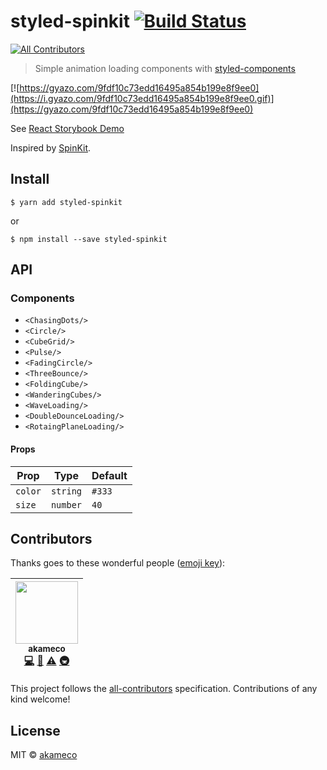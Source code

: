 # styled-spinkit [![Build Status](https://travis-ci.org/akameco/styled-spinkit.svg?branch=master)](https://travis-ci.org/akameco/styled-spinkit)
[![All Contributors](https://img.shields.io/badge/all_contributors-1-orange.svg?style=flat-square)](#contributors)

> Simple animation loading components with [styled-components](https://github.com/styled-components/styled-components)

[![https://gyazo.com/9fdf10c73edd16495a854b199e8f9ee0](https://i.gyazo.com/9fdf10c73edd16495a854b199e8f9ee0.gif)](https://gyazo.com/9fdf10c73edd16495a854b199e8f9ee0)

See [React Storybook Demo](https://akameco.github.io/styled-spinkit/?knob-color=magenta&knob-number=60&selectedKind=CubeGrid&selectedStory=render%20magenta%2060&full=0&down=1&left=1&panelRight=1&downPanel=storybook-addon-background%2Fbackground-panel)

Inspired by [SpinKit](https://github.com/tobiasahlin/SpinKit).



## Install

```
$ yarn add styled-spinkit
```

or

```
$ npm install --save styled-spinkit
```

## API

### Components

- `<ChasingDots/>`
- `<Circle/>`
- `<CubeGrid/>`
- `<Pulse/>`
- `<FadingCircle/>`
- `<ThreeBounce/>`
- `<FoldingCube/>`
- `<WanderingCubes/>`
- `<WaveLoading/>`
- `<DoubleDounceLoading/>`
- `<RotaingPlaneLoading/>`

#### Props

|Prop|Type|Default|
|---|---|---|
|`color`|`string`|`#333`|
|`size`|`number`|`40`|

## Contributors

Thanks goes to these wonderful people ([emoji key](https://github.com/kentcdodds/all-contributors#emoji-key)):

<!-- ALL-CONTRIBUTORS-LIST:START - Do not remove or modify this section -->
<!-- prettier-ignore -->
| [<img src="https://avatars2.githubusercontent.com/u/4002137?v=4" width="100px;"/><br /><sub><b>akameco</b></sub>](http://akameco.github.io)<br />[💻](https://github.com/akameco/styled-spinkit/commits?author=akameco "Code") [📖](https://github.com/akameco/styled-spinkit/commits?author=akameco "Documentation") [⚠️](https://github.com/akameco/styled-spinkit/commits?author=akameco "Tests") [🚇](#infra-akameco "Infrastructure (Hosting, Build-Tools, etc)") |
| :---: |
<!-- ALL-CONTRIBUTORS-LIST:END -->

This project follows the [all-contributors](https://github.com/kentcdodds/all-contributors) specification. Contributions of any kind welcome!

## License

MIT © [akameco](http://akameco.github.io)
